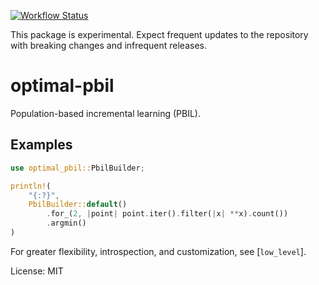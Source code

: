 [![Workflow Status](https://github.com/justinlovinger/optimal-rs/workflows/build/badge.svg)](https://github.com/justinlovinger/optimal-rs/actions?query=workflow%3A%22build%22)

This package is experimental.
Expect frequent updates to the repository
with breaking changes
and infrequent releases.

# optimal-pbil

Population-based incremental learning (PBIL).

## Examples

```rust
use optimal_pbil::PbilBuilder;

println!(
    "{:?}",
    PbilBuilder::default()
        .for_(2, |point| point.iter().filter(|x| **x).count())
        .argmin()
)
```

For greater flexibility,
introspection,
and customization,
see [`low_level`].

License: MIT
